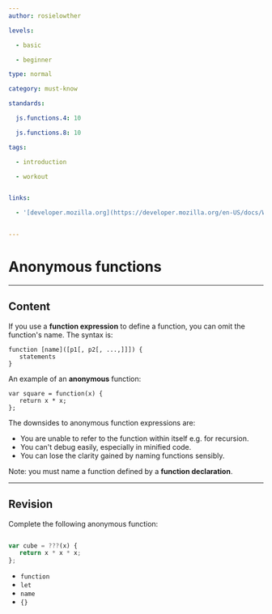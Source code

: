 ```yaml
---
author: rosielowther

levels:

  - basic

  - beginner

type: normal

category: must-know

standards:

  js.functions.4: 10

  js.functions.8: 10

tags:

  - introduction

  - workout


links:

  - '[developer.mozilla.org](https://developer.mozilla.org/en-US/docs/Web/JavaScript/Reference/Functions){website}'


---
```


# Anonymous functions

---
## Content

If you use a **function expression** to define a function, you can omit the function's name. The syntax is:
```
function [name]([p1[, p2[, ...,]]]) {
   statements
}
```
An example of an **anonymous** function:
```
var square = function(x) {
   return x * x;
};
```
The downsides to anonymous function expressions are:
* You are unable to refer to the function within itself e.g. for recursion.
* You can't debug easily, especially in minified code.
* You can lose the clarity gained by naming functions sensibly.

Note: you must name a function defined by a **function declaration**.

---
## Revision

Complete the following anonymous function:
```javascript

var cube = ???(x) {
   return x * x * x;
};
```


* `function`
* `let`
* `name`
* `{}`

